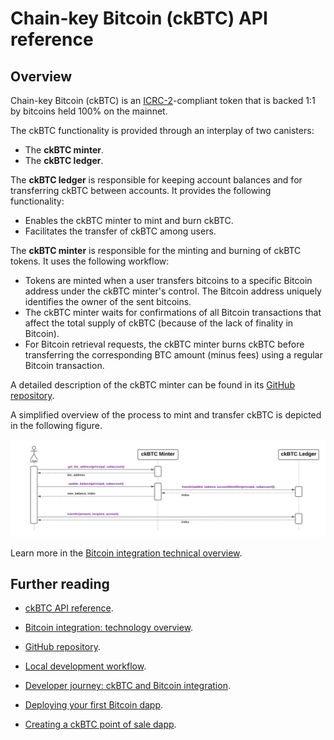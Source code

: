 # Chain-key Bitcoin (ckBTC) API reference

## Overview

Chain-key Bitcoin (ckBTC) is an [ICRC-2](https://github.com/dfinity/ICRC-1/blob/main/standards/ICRC-2/README.md)-compliant token that is backed 1:1 by bitcoins held 100% on the mainnet.

The ckBTC functionality is provided through an interplay of two canisters:
- The **ckBTC minter**.
- The **ckBTC ledger**.

The **ckBTC ledger** is responsible for keeping account balances and for transferring ckBTC between accounts. It provides the following functionality:
- Enables the ckBTC minter to mint and burn ckBTC.
- Facilitates the transfer of ckBTC among users.

The **ckBTC minter** is responsible for the minting and burning of ckBTC tokens. It uses the following workflow:
- Tokens are minted when a user transfers bitcoins to a specific Bitcoin address under the ckBTC minter's control. The Bitcoin address uniquely identifies the owner of the sent bitcoins.
- The ckBTC minter waits for confirmations of all Bitcoin transactions that affect the total supply of ckBTC (because of the lack of finality in Bitcoin). 
- For Bitcoin retrieval requests, the ckBTC minter burns ckBTC before transferring the corresponding BTC amount (minus fees) using a regular Bitcoin transaction.

A detailed description of the ckBTC minter can be found in its [GitHub repository](https://github.com/dfinity/ic/tree/master/rs/bitcoin/ckbtc/minter).

A simplified overview of the process to mint and transfer ckBTC is depicted in the following figure.

![ckBTC overview](../_attachments/ckbtc-overview.png)

Learn more in the [Bitcoin integration technical overview](bitcoin-how-it-works.md).

## Further reading

- [ckBTC API reference](ckbtc-reference.md).

- [Bitcoin integration: technology overview](bitcoin-how-it-works.md).

- [GitHub repository](https://github.com/dfinity/ic/tree/master/rs/bitcoin/ckbtc/minter).

- [Local development workflow](local-development.md).

- [Developer journey: ckBTC and Bitcoin integration](/docs/current/tutorials/developer-journey/level-4/4.3-ckbtc-and-bitcoin).

- [Deploying your first Bitcoin dapp](https://github.com/dfinity/examples/tree/master/motoko/basic_bitcoin).

- [Creating a ckBTC point of sale dapp](https://github.com/dfinity/examples/tree/master/motoko/ic-pos).
